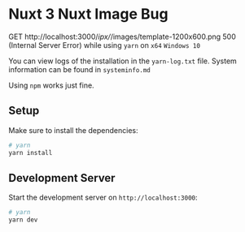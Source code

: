 # Nuxt 3 Nuxt Image Bug

GET http://localhost:3000/_ipx/_/images/template-1200x600.png 500 (Internal Server Error) while using `yarn` on `x64` `Windows 10`

You can view logs of the installation in the `yarn-log.txt` file.
System information can be found in `systeminfo.md`

Using `npm` works just fine.

## Setup

Make sure to install the dependencies:

```bash
# yarn
yarn install
```

## Development Server

Start the development server on `http://localhost:3000`:

```bash
# yarn
yarn dev
```

